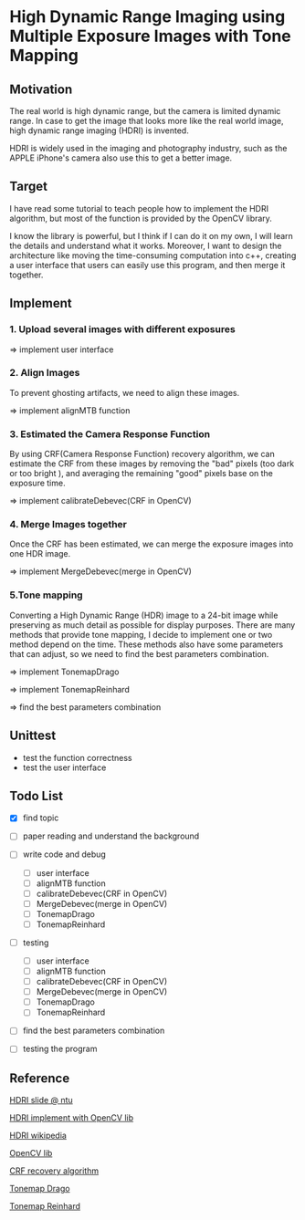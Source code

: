 # High Dynamic Range Imaging using Multiple Exposure Images with Tone Mapping

## Motivation
The real world is high dynamic range, but the camera is limited dynamic range. In case to get the image that looks more like the real world image, high dynamic range imaging (HDRI) is invented.

HDRI is widely used in the imaging and photography industry, such as the APPLE iPhone's camera also use this to get a better image.

## Target
I have read some tutorial to teach people how to implement the HDRI algorithm, but most of the function is provided by the OpenCV library.

I know the library is powerful, but I think if I can do it on my own, I will learn the details and understand what it works. Moreover, I want to design the architecture like moving the time-consuming computation into c++, creating a user interface that users can easily use this program, and then merge it together.


## Implement

### 1. Upload several images with different exposures 
=> implement user interface

### 2. Align Images
To prevent ghosting artifacts, we need to align these images.

=> implement alignMTB function

### 3. Estimated the Camera Response Function
By using CRF(Camera Response Function) recovery algorithm, we can estimate the CRF from these images by removing the "bad" pixels (too dark or too bright ), and averaging the remaining "good" pixels base on the exposure time.

=> implement calibrateDebevec(CRF in OpenCV) 

### 4. Merge Images together
Once the CRF has been estimated, we can merge the exposure images into one HDR image.

=> implement MergeDebevec(merge in OpenCV) 

### 5.Tone mapping
Converting a High Dynamic Range (HDR) image to a 24-bit image while preserving as much detail as possible for display purposes. There are many methods that provide tone mapping, I decide to implement one or two method depend on the time.
These methods also have some parameters that can adjust, so we need to find the best parameters combination.

=> implement TonemapDrago

=> implement TonemapReinhard

=> find the best parameters combination


## Unittest
- test the function correctness
- test the user interface 

## Todo List
* [x] find topic
* [ ] paper reading and understand the background
* [ ] write code and debug
    * [ ] user interface
    * [ ] alignMTB function
    * [ ] calibrateDebevec(CRF in OpenCV) 
    * [ ] MergeDebevec(merge in OpenCV) 
    * [ ] TonemapDrago
    * [ ] TonemapReinhard
* [ ] testing
    * [ ] user interface
    * [ ] alignMTB function
    * [ ] calibrateDebevec(CRF in OpenCV) 
    * [ ] MergeDebevec(merge in OpenCV) 
    * [ ] TonemapDrago
    * [ ] TonemapReinhard
* [ ] find the best parameters combination
* [ ] testing the program


## Reference
[HDRI slide @ ntu](https://www.csie.ntu.edu.tw/~cyy/courses/vfx/10spring/lectures/handouts/lec03_hdr.pdf)

[HDRI implement with OpenCV lib](https://www.learnopencv.com/high-dynamic-range-hdr-imaging-using-opencv-cpp-python/)

[HDRI wikipedia](https://en.wikipedia.org/wiki/High-dynamic-range_imaging)

[OpenCV lib](https://github.com/opencv/opencv)

[CRF recovery algorithm](http://www.pauldebevec.com/Research/HDR/debevec-siggraph97.pdf)

[Tonemap Drago](http://resources.mpi-inf.mpg.de/tmo/logmap/logmap.pdf)

[Tonemap Reinhard](http://erikreinhard.com/papers/tvcg2005.pdf)

